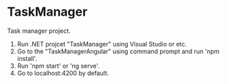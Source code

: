# TaskManager
Task manager project.

1) Run .NET projcet "TaskManager" using Visual Studio or etc.
2) Go to the "TaskManagerAngular" using command prompt and run 'npm install'.
3) Run 'npm start' or 'ng serve'.
4) Go to localhost:4200 by default.
